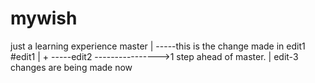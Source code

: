 # mywish
  just a learning experience master
  |
  -----this is the change made in edit1 #edit1
       |    +
       -----edit2
---------------->1 step ahead of master.
                |
                edit-3 changes are being made now
